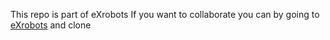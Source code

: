 This repo is part of eXrobots
If you want to collaborate you can by going to [eXrobots](https://github.com/denvereezy/eXrobots.git) and clone
